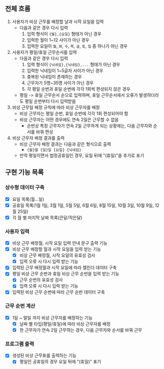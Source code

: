 ## 전체 흐름
1. 사용자가 비상 근무를 배정할 날과 시작 요일을 입력
    - 다음과 같은 경우 다시 입력
        1. 입력 형식이 `{월},{요일}` 형태가 아닌 경우
        2. 입력한 월이 1~12 사이가 아닌 경우
        3. 입력한 요일이 `월`, `화`, `수`, `목`, `금`, `토`, `일` 중 하나가 아닌 경우
2. 사용자가 평일/휴일 근무순서를 입력
    - 다음과 같은 경우 다시 입력
        1. 입력 형식이 `{닉네임},{닉네임},...` 형태가 아닌 경우
        2. 입력한 닉네임이 1~5글자 사이가 아닌 경우
        3. 중복된 닉네임이 존재하는 경우
        4. 근무자가 5명~35명 사이가 아닌 경우
        5. 각 평일 순번과 휴일 순번에 각각 1회씩 편성되지 않은 경우 
    - 평일 -> 휴일 근무순서 순으로 입력하며, 휴일 근무순서에서 오류가 발생하더라도 평일 순번부터 다시 입력받음
3. 비상 근무일 배정 규칙에 따라 비상 근무자를 배정
    - 비상 근무자는 평일 순번, 휴일 순번에 각각 1회 편성되어야 함
    - 비상 근무자는 어떤 경우에도 연속 2일은 근무할 수 없음
        - 순번상 특정 근무자가 연속 2일 근무하게 되는 상황에는, 다음 근무자와 순서를 바꿔 편성
4. 비상 근무자 배정 결과를 출력
    - 비상 근무자 배정 결과는 다음과 같은 형식으로 출력
        - `{월}월 {일}일 {요일} {닉네임}`
    - 만약 평일이면서 법정공휴일인 경우, 요일 뒤에 "(휴일)"을 추가로 표기

## 구현 기능 목록
### 상수형 데이터 구축
- [x] 요일 목록(월...일)
- [x] 공휴일 목록(1월 1일, 3월 1일, 5월 5일, 6월 6일, 8월 15일, 10월 3일, 10월 9일, 12월 25일)
- [x] 각 월 별 마지막 날짜 목록(큰달/작은달)

### 사용자 입력
- [x] 비상 근무 배정월, 시작 요일 입력 안내 문구 출력 기능
- [x] 비상 근무 배정할 월과 시작 요일을 입력 받는 기능
    - [x] 비상 근무 배정월, 시작 요일의 유효성 검사
    - [x] 입력 오류 시 다시 입력 받는 기능
- [x] 입력된 근무 배정월과 시작 요일에 따라 캘린더 데이터 구축
- [x] 평일 비상 근무 순번과 휴일 비상 근무 순번을 입력 받는 기능 
    - [x] 근무 순번의 유효성 검사
    - [x] 입력 오류 시 다시 입력 받는 기능
- [x] 입력된 비상 근무 순번에 따라 근무 순번 데이터 구축

### 근무 순번 계산
- [x] 1일 ~ 말일 까지 비상 근무자를 배정하는 기능
    - [x] 날짜 별 타입(평일/휴일)에 따라 비상 근무자를 배정
    - [x] 한 근무자가 연속 2일 근무하는 경우, 다음 근무자와 순서를 바꿔 근무

### 프로그램 출력
- [x] 생성된 비상 근무표를 출력하는 기능
    - [x] 평일인 공휴일의 경우 요일 뒤에 "(휴일)" 표기
